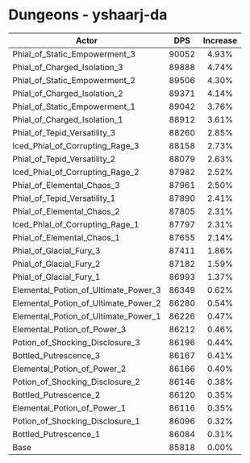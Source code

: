 # Dungeons - yshaarj-da
| Actor | DPS | Increase |
|---|:---:|:---:|
|Phial_of_Static_Empowerment_3|90052|4.93%|
|Phial_of_Charged_Isolation_3|89888|4.74%|
|Phial_of_Static_Empowerment_2|89506|4.30%|
|Phial_of_Charged_Isolation_2|89371|4.14%|
|Phial_of_Static_Empowerment_1|89042|3.76%|
|Phial_of_Charged_Isolation_1|88912|3.61%|
|Phial_of_Tepid_Versatility_3|88260|2.85%|
|Iced_Phial_of_Corrupting_Rage_3|88158|2.73%|
|Phial_of_Tepid_Versatility_2|88079|2.63%|
|Iced_Phial_of_Corrupting_Rage_2|87982|2.52%|
|Phial_of_Elemental_Chaos_3|87961|2.50%|
|Phial_of_Tepid_Versatility_1|87890|2.41%|
|Phial_of_Elemental_Chaos_2|87805|2.31%|
|Iced_Phial_of_Corrupting_Rage_1|87797|2.31%|
|Phial_of_Elemental_Chaos_1|87655|2.14%|
|Phial_of_Glacial_Fury_3|87411|1.86%|
|Phial_of_Glacial_Fury_2|87182|1.59%|
|Phial_of_Glacial_Fury_1|86993|1.37%|
|Elemental_Potion_of_Ultimate_Power_3|86349|0.62%|
|Elemental_Potion_of_Ultimate_Power_2|86280|0.54%|
|Elemental_Potion_of_Ultimate_Power_1|86226|0.47%|
|Elemental_Potion_of_Power_3|86212|0.46%|
|Potion_of_Shocking_Disclosure_3|86196|0.44%|
|Bottled_Putrescence_3|86167|0.41%|
|Elemental_Potion_of_Power_2|86166|0.40%|
|Potion_of_Shocking_Disclosure_2|86146|0.38%|
|Bottled_Putrescence_2|86120|0.35%|
|Elemental_Potion_of_Power_1|86116|0.35%|
|Potion_of_Shocking_Disclosure_1|86096|0.32%|
|Bottled_Putrescence_1|86084|0.31%|
|Base|85818|0.00%|
